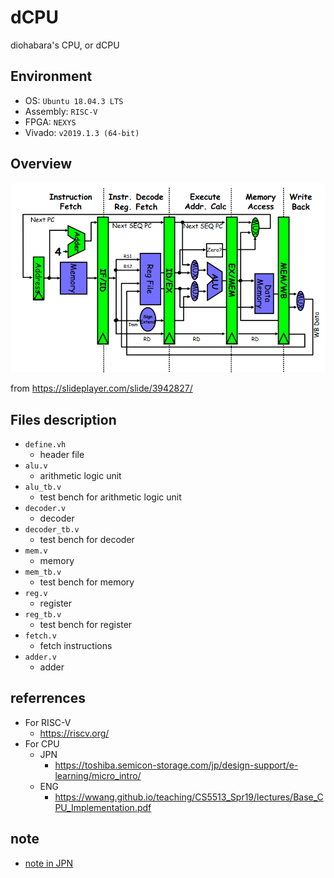 # dCPU

diohabara's CPU, or dCPU

## Environment

- OS: `Ubuntu 18.04.3 LTS`
- Assembly: `RISC-V`
- FPGA: `NEXYS`
- Vivado:  `v2019.1.3 (64-bit)`

## Overview

![CPU](img/cpu.png)

from <https://slideplayer.com/slide/3942827/>

## Files description

- `define.vh`
  - header file
- `alu.v`
  - arithmetic logic unit
- `alu_tb.v`
  - test bench for arithmetic logic unit
- `decoder.v`
  - decoder
- `decoder_tb.v`
  - test bench for decoder
- `mem.v`
  - memory
- `mem_tb.v`
  - test bench for memory
- `reg.v`
  - register
- `reg_tb.v`
  - test bench for register
- `fetch.v`
  - fetch instructions
- `adder.v`
  - adder

## referrences

- For RISC-V
  - <https://riscv.org/>
- For CPU
  - JPN
    - <https://toshiba.semicon-storage.com/jp/design-support/e-learning/micro_intro/>
  - ENG
    - <https://wwang.github.io/teaching/CS5513_Spr19/lectures/Base_CPU_Implementation.pdf>

## note

- [note in JPN](https://hackmd.io/_mzHwoncRbicxOlpW_OqbQ)
